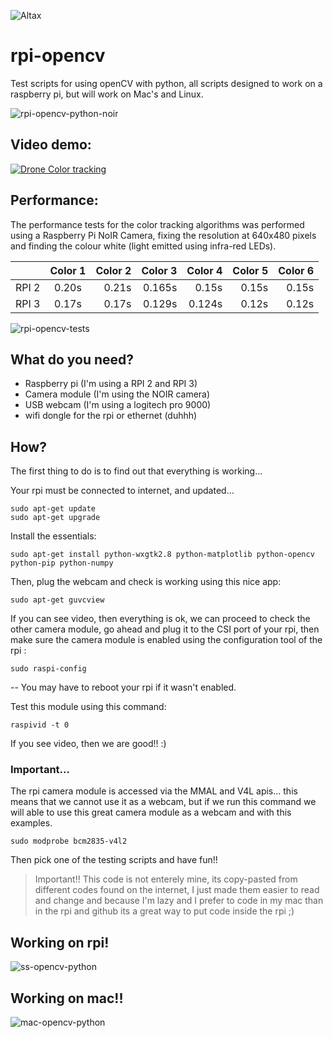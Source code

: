 ![Altax](https://altax.net/images/altax.png "Altax")

# rpi-opencv

Test scripts for using openCV with python, all scripts designed to work on a raspberry pi, but will work on Mac's and Linux. 

![rpi-opencv-python-noir](https://altax.net/images/face-rpi-opencv.jpg "rpi face detection opencv python with noir camera")

## Video demo:

[![Drone Color tracking](http://img.youtube.com/vi/xlQw_mnJtNQ/0.jpg)](http://www.youtube.com/watch?v=xlQw_mnJtNQ)

## Performance:

The performance tests for the color tracking algorithms was performed using a Raspberry Pi NoIR Camera, fixing the resolution at 640x480 pixels and finding the colour white (light emitted using infra-red LEDs).

|        | Color 1 | Color 2 | Color 3 | Color 4 | Color 5 | Color 6 |
| -------|:-------:| -------:| -------:| -------:| -------:| -------:|
| RPI 2  |  0.20s  |  0.21s  |  0.165s |  0.15s  |  0.15s  |  0.15s  |
| RPI 3  |  0.17s  |  0.17s  |  0.129s |  0.124s |  0.12s  |  0.12s  |

![rpi-opencv-tests](https://altax.net/images/rpi-opencv-tests.jpg "Performance tests for colour finding")

## What do you need?

* Raspberry pi (I'm using a RPI 2 and RPI 3)
* Camera module (I'm using the NOIR camera)
* USB webcam (I'm using a logitech pro 9000)
* wifi dongle for the rpi or ethernet (duhhh)

## How?

The first thing to do is to find out that everything is working... 

Your rpi must be connected to internet, and updated...

```
sudo apt-get update
sudo apt-get upgrade
```

Install the essentials:
```
sudo apt-get install python-wxgtk2.8 python-matplotlib python-opencv python-pip python-numpy
```

Then, plug the webcam and check is working using this nice app:
```
sudo apt-get guvcview
```

If you can see video, then everything is ok, we can proceed to check the other camera module, go ahead and plug it to the CSI port of your rpi, then make sure the camera module is enabled using the configuration tool of the rpi :
```
sudo raspi-config
```
-- You may have to reboot your rpi if it wasn't enabled.

Test this module using this command:
```
raspivid -t 0
```
If you see video, then we are good!! :)

### Important...

The rpi camera module is accessed via the MMAL and V4L apis... this means that we cannot use it as a webcam, but if we run this command we will able to use this great camera module as a webcam and with this examples.
```
sudo modprobe bcm2835-v4l2
```

Then pick one of the testing scripts and have fun!! 

> Important!! This code is not enterely mine, its copy-pasted from different codes found on the internet, I just made them easier to read and change and because I'm lazy and I prefer to code in my mac than in the rpi and github its a great way to put code inside the rpi ;)


## Working on rpi!

![ss-opencv-python](https://altax.net/images/ss-rpi-usb.png "ss face detection opencv python usb")

## Working on mac!!

![mac-opencv-python](https://altax.net/images/face-mac-opencv.png "mac face detection opencv python")
